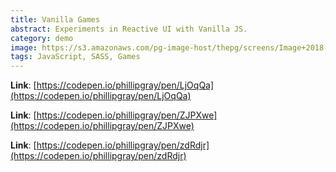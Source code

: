 ```yaml
---
title: Vanilla Games
abstract: Experiments in Reactive UI with Vanilla JS.
category: demo
image: https://s3.amazonaws.com/pg-image-host/thepg/screens/Image+2018-06-08+at+8.26.30+PM.png
tags: JavaScript, SASS, Games
---
```


**Link**: [https://codepen.io/phillipgray/pen/LjOqQa](https://codepen.io/phillipgray/pen/LjOqQa)

**Link**: [https://codepen.io/phillipgray/pen/ZJPXwe](https://codepen.io/phillipgray/pen/ZJPXwe)

**Link**: [https://codepen.io/phillipgray/pen/zdRdjr](https://codepen.io/phillipgray/pen/zdRdjr)

